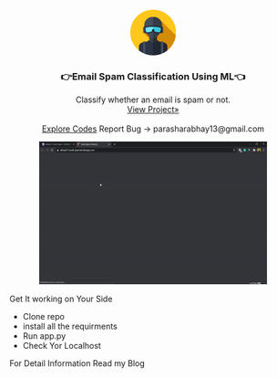 <br />
<p align="center">
  <a href="https://github.com/github_Abhayparashar/email_spam">
    <img src="static/profile.png" alt="Logo" width="80" height="80">
  </a>

  <h3 align="center"> 👉Email Spam Classification Using ML👈 </h3>

  <p align="center">
Classify whether an email is spam or not.
    <br />
    <a href="https://abhay31-email-spam.herokuapp.com/">View Project»</a>
    <br />
    <br />
    <a href="https://github.com/Abhayparashar31/email_spam">Explore Codes</a>
    <a>Report Bug -> parasharabhay13@gmail.com</a>
    
  </p>
</p>
<p align='center'>
<a href="https://github.com/github_Abhayparashar/email-spam">
    <img src="static/demo.gif" alt="Demo" width="400" height="250">
  </a>
</p>

Get It working on Your Side
 * Clone repo
 * install all the requirments
 * Run app.py 
 * Check Yor Localhost
 

For Detail Information Read my Blog

